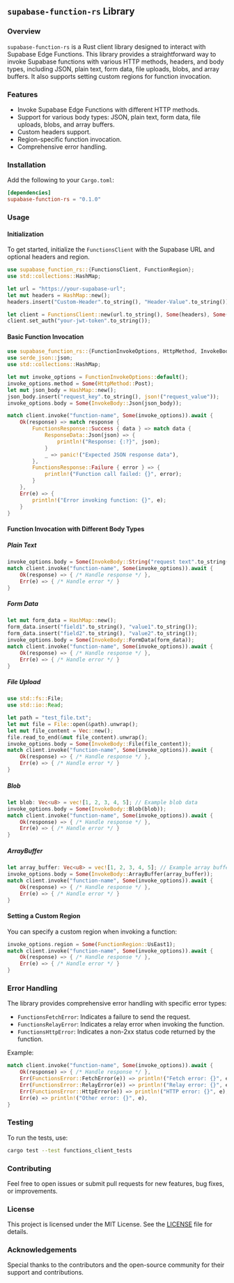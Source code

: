 ## `supabase-function-rs` Library

### Overview

`supabase-function-rs` is a Rust client library designed to interact with Supabase Edge Functions. This library provides a straightforward way to invoke Supabase functions with various HTTP methods, headers, and body types, including JSON, plain text, form data, file uploads, blobs, and array buffers. It also supports setting custom regions for function invocation.

### Features

- Invoke Supabase Edge Functions with different HTTP methods.
- Support for various body types: JSON, plain text, form data, file uploads, blobs, and array buffers.
- Custom headers support.
- Region-specific function invocation.
- Comprehensive error handling.

### Installation

Add the following to your `Cargo.toml`:

```toml
[dependencies]
supabase-function-rs = "0.1.0"
```

### Usage

#### Initialization

To get started, initialize the `FunctionsClient` with the Supabase URL and optional headers and region.

```rust
use supabase_function_rs::{FunctionsClient, FunctionRegion};
use std::collections::HashMap;

let url = "https://your-supabase-url";
let mut headers = HashMap::new();
headers.insert("Custom-Header".to_string(), "Header-Value".to_string());

let client = FunctionsClient::new(url.to_string(), Some(headers), Some(FunctionRegion::UsEast1));
client.set_auth("your-jwt-token".to_string());
```

#### Basic Function Invocation

```rust
use supabase_function_rs::{FunctionInvokeOptions, HttpMethod, InvokeBody, FunctionsResponse, ResponseData};
use serde_json::json;
use std::collections::HashMap;

let mut invoke_options = FunctionInvokeOptions::default();
invoke_options.method = Some(HttpMethod::Post);
let mut json_body = HashMap::new();
json_body.insert("request_key".to_string(), json!("request_value"));
invoke_options.body = Some(InvokeBody::Json(json_body));

match client.invoke("function-name", Some(invoke_options)).await {
    Ok(response) => match response {
        FunctionsResponse::Success { data } => match data {
            ResponseData::Json(json) => {
                println!("Response: {:?}", json);
            }
            _ => panic!("Expected JSON response data"),
        },
        FunctionsResponse::Failure { error } => {
            println!("Function call failed: {}", error);
        }
    },
    Err(e) => {
        println!("Error invoking function: {}", e);
    }
}
```

#### Function Invocation with Different Body Types

##### Plain Text

```rust
invoke_options.body = Some(InvokeBody::String("request text".to_string()));
match client.invoke("function-name", Some(invoke_options)).await {
    Ok(response) => { /* Handle response */ },
    Err(e) => { /* Handle error */ }
}
```

##### Form Data

```rust
let mut form_data = HashMap::new();
form_data.insert("field1".to_string(), "value1".to_string());
form_data.insert("field2".to_string(), "value2".to_string());
invoke_options.body = Some(InvokeBody::FormData(form_data));
match client.invoke("function-name", Some(invoke_options)).await {
    Ok(response) => { /* Handle response */ },
    Err(e) => { /* Handle error */ }
}
```

##### File Upload

```rust
use std::fs::File;
use std::io::Read;

let path = "test_file.txt";
let mut file = File::open(&path).unwrap();
let mut file_content = Vec::new();
file.read_to_end(&mut file_content).unwrap();
invoke_options.body = Some(InvokeBody::File(file_content));
match client.invoke("function-name", Some(invoke_options)).await {
    Ok(response) => { /* Handle response */ },
    Err(e) => { /* Handle error */ }
}
```

##### Blob

```rust
let blob: Vec<u8> = vec![1, 2, 3, 4, 5]; // Example blob data
invoke_options.body = Some(InvokeBody::Blob(blob));
match client.invoke("function-name", Some(invoke_options)).await {
    Ok(response) => { /* Handle response */ },
    Err(e) => { /* Handle error */ }
}
```

##### ArrayBuffer

```rust
let array_buffer: Vec<u8> = vec![1, 2, 3, 4, 5]; // Example array buffer data
invoke_options.body = Some(InvokeBody::ArrayBuffer(array_buffer));
match client.invoke("function-name", Some(invoke_options)).await {
    Ok(response) => { /* Handle response */ },
    Err(e) => { /* Handle error */ }
}
```

#### Setting a Custom Region

You can specify a custom region when invoking a function:

```rust
invoke_options.region = Some(FunctionRegion::UsEast1);
match client.invoke("function-name", Some(invoke_options)).await {
    Ok(response) => { /* Handle response */ },
    Err(e) => { /* Handle error */ }
}
```

### Error Handling

The library provides comprehensive error handling with specific error types:

- `FunctionsFetchError`: Indicates a failure to send the request.
- `FunctionsRelayError`: Indicates a relay error when invoking the function.
- `FunctionsHttpError`: Indicates a non-2xx status code returned by the function.

Example:

```rust
match client.invoke("function-name", Some(invoke_options)).await {
    Ok(response) => { /* Handle response */ },
    Err(FunctionsError::FetchError(e)) => println!("Fetch error: {}", e),
    Err(FunctionsError::RelayError(e)) => println!("Relay error: {}", e),
    Err(FunctionsError::HttpError(e)) => println!("HTTP error: {}", e),
    Err(e) => println!("Other error: {}", e),
}
```

### Testing

To run the tests, use:

```sh
cargo test --test functions_client_tests
```

### Contributing

Feel free to open issues or submit pull requests for new features, bug fixes, or improvements.

### License

This project is licensed under the MIT License. See the [LICENSE](LICENSE) file for details.

### Acknowledgements

Special thanks to the contributors and the open-source community for their support and contributions.
